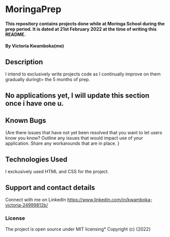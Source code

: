 # MoringaPrep
#### This repository contains projects done while at Moringa School during the prep period. It is dated at 21st February 2022 at the time of writing this README.
#### By Victoria Kwamboka(me)
## Description
I intend to exclusively write projects code as I continually improve on them gradually duringt= the 5 months of prep.

## No applications yet, I will update this section once i have one u.
## Known Bugs
{Are there issues that have not yet been resolved that you want to let users know you know? Outline any issues that would impact use of your application. Share any workarounds that are in place. }
## Technologies Used
I exckusively used HTML and CSS for the project.
## Support and contact details
Connect with me on LinkedIn https://www.linkedin.com/in/kwamboka-victoria-24999812b/
### License
The project is open source under MIT licensing*
Copyright (c) {2022}
